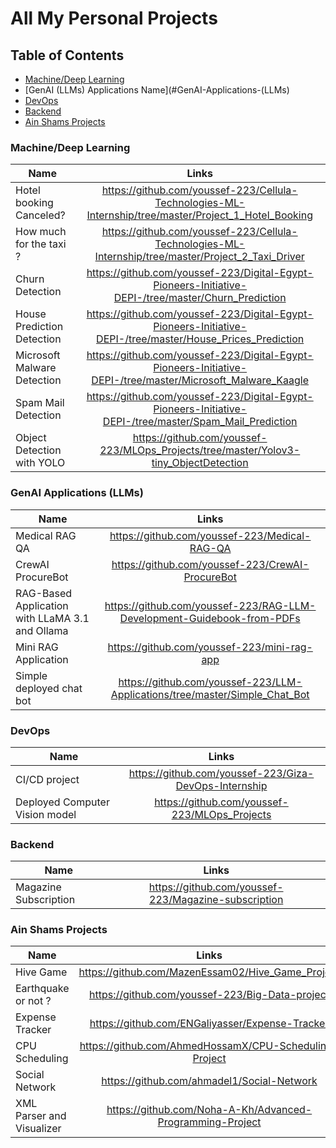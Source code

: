 # All My Personal Projects
## Table of Contents

- [Machine/Deep Learning](#machinedeep-learning)
- [GenAI (LLMs) Applications
Name](#GenAI-Applications-(LLMs)
- [DevOps](#DevOps)
- [Backend](#backend)
- [Ain Shams Projects](#ain-shams-projects)

### Machine/Deep Learning

| Name        | Links           | 
| ------------- |:-------------:| 
| Hotel booking Canceled?     | https://github.com/youssef-223/Cellula-Technologies-ML-Internship/tree/master/Project_1_Hotel_Booking | 
| How much for the taxi ?     | https://github.com/youssef-223/Cellula-Technologies-ML-Internship/tree/master/Project_2_Taxi_Driver     |   
| Churn Detection | https://github.com/youssef-223/Digital-Egypt-Pioneers-Initiative-DEPI-/tree/master/Churn_Prediction      |  
| House Prediction Detection | https://github.com/youssef-223/Digital-Egypt-Pioneers-Initiative-DEPI-/tree/master/House_Prices_Prediction    |  
| Microsoft Malware Detection | https://github.com/youssef-223/Digital-Egypt-Pioneers-Initiative-DEPI-/tree/master/Microsoft_Malware_Kaagle |
| Spam Mail Detection | https://github.com/youssef-223/Digital-Egypt-Pioneers-Initiative-DEPI-/tree/master/Spam_Mail_Prediction |
| Object Detection with YOLO | https://github.com/youssef-223/MLOps_Projects/tree/master/Yolov3-tiny_ObjectDetection 


### GenAI Applications (LLMs)

| Name        | Links           | 
| ------------- |:-------------:| 
| Medical RAG QA      | https://github.com/youssef-223/Medical-RAG-QA
| CrewAI ProcureBot | https://github.com/youssef-223/CrewAI-ProcureBot
| RAG-Based Application with LLaMA 3.1 and Ollama | https://github.com/youssef-223/RAG-LLM-Development-Guidebook-from-PDFs
| Mini RAG Application | https://github.com/youssef-223/mini-rag-app
| Simple deployed chat bot | https://github.com/youssef-223/LLM-Applications/tree/master/Simple_Chat_Bot


### DevOps

| Name        | Links           | 
| ------------- |:-------------:| 
| CI/CD project  | https://github.com/youssef-223/Giza-DevOps-Internship | 
| Deployed Computer Vision model      | https://github.com/youssef-223/MLOps_Projects    | 
 
 
 ### Backend
 
| Name        | Links           | 
| ------------- |:-------------:| 
| Magazine Subscription     | https://github.com/youssef-223/Magazine-subscription | 


### Ain Shams Projects

| Name        | Links           | 
| ------------- |:-------------:| 
| Hive Game      | https://github.com/MazenEssam02/Hive_Game_Project | 
| Earthquake or not ?     |  https://github.com/youssef-223/Big-Data-project | 
| Expense Tracker     | https://github.com/ENGaliyasser/Expense-Tracker    | 
| CPU Scheduling     | https://github.com/AhmedHossamX/CPU-Scheduling-Project  | 
| Social Network     | https://github.com/ahmadel1/Social-Network   |
| XML Parser and Visualizer | https://github.com/Noha-A-Kh/Advanced-Programming-Project
